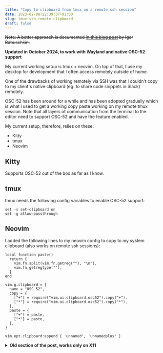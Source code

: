 ```yaml
---
title: "Copy to clipboard from tmux on a remote ssh session"
date: 2023-02-08T22:39:37+01:00
slug: tmux-ssh-remote-clipboard
draft: false
---
```


~~Note: A better approach is documented [in this blog post](https://www.babushk.in/posts/renew-environment-tmux.html) by Igor Babuschkin.~~

**Updated in October 2024, to work with Wayland and native OSC-52 support**

My current working setup is tmux + neovim. On top of that, I use my desktop for development that I often access remotely outside of home.

One of the drawbacks of working remotely via SSH was that I couldn't copy to my client's native clipboard (eg: to share code snippets in Slack) remotely.

OSC-52 has been around for a while and has been adopted gradually which is what I used to get a working copy paste working on my remote tmux session. Note that all layers of communication from the terminal to the editor need to support OSC-52 and have the feature enabled.

My current setup, therefore, relies on these:

- Kitty
- tmux
- Neovim


## Kitty

Supports OSC-52 out of the box as far as I know.

## tmux

tmux needs the following config variables to enable OSC-52 support:

```
set -s set-clipboard on
set -g allow-passthrough
```

## Neovim

I added the following lines to my neovim config to copy to my system clipboard (also works on remote ssh sessions):

```vim
local function paste()
  return {
    vim.fn.split(vim.fn.getreg(""), "\n"),
    vim.fn.getregtype(""),
  }
end

vim.g.clipboard = {
  name = "OSC 52",
  copy = {
    ["+"] = require("vim.ui.clipboard.osc52").copy("+"),
    ["*"] = require("vim.ui.clipboard.osc52").copy("*"),
  },
  paste = {
    ["+"] = paste,
    ["*"] = paste,
  },
}

vim.opt.clipboard:append { 'unnamed', 'unnamedplus' }
```

<details>
<summary><b>Old section of the post, works only on X11</b></summary>
It took me some time to figure out how to do it, and it's quite straightforward.

There are three steps:

- Run `ssh` with either the `-X` (trusted X11 forwarding, preferred) or `-Y` (untrusted X11 forwarding) switch.
- Before attaching tmux, get the value of `DISPLAY` env var (`echo $DISPLAY`). Make a note of it.
- After attaching the tmux session, export `DISPLAY` to this value.

And that's it. The `-X` switch is intuitive. However, it's setting the DISPLAY environment variable that's the key. My tmux sessions usually originated on my desktop, where the value for `DISPLAY` would be `:0`. When I am on an ssh session, this value is `:10.0`. Without setting this environment variable, the `xsel` command will point to the wrong display.
</details>
